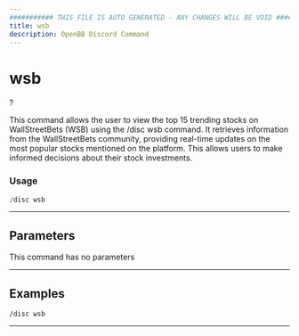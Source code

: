 ```yaml
---
########### THIS FILE IS AUTO GENERATED - ANY CHANGES WILL BE VOID ###########
title: wsb
description: OpenBB Discord Command
---
```


# wsb

?

This command allows the user to view the top 15 trending stocks on WallStreetBets (WSB) using the /disc wsb command. It retrieves information from the WallStreetBets community, providing real-time updates on the most popular stocks mentioned on the platform. This allows users to make informed decisions about their stock investments.

### Usage

```python wordwrap
/disc wsb
```

---

## Parameters

This command has no parameters



---

## Examples

```
/disc wsb
```
---
